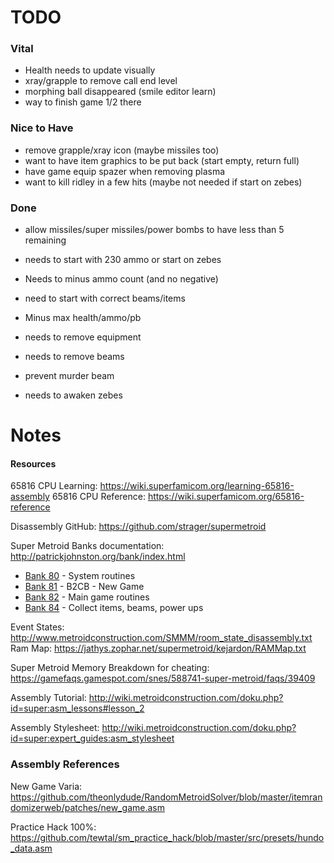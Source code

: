 # TODO

### Vital

- Health needs to update visually
- xray/grapple to remove call end level
- morphing ball disappeared (smile editor learn)
- way to finish game 1/2 there

### Nice to Have

- remove grapple/xray icon (maybe missiles too)
- want to have item graphics to be put back (start empty, return full)
- have game equip spazer when removing plasma
- want to kill ridley in a few hits (maybe not needed if start on zebes)

### Done

- allow missiles/super missiles/power bombs to have less than 5 remaining

- needs to start with 230 ammo or start on zebes
- Needs to minus ammo count (and no negative)
- need to start with correct beams/items
- Minus max health/ammo/pb
- needs to remove equipment
- needs to remove beams
- prevent murder beam
- needs to awaken zebes

# Notes

#### Resources

65816 CPU Learning: https://wiki.superfamicom.org/learning-65816-assembly
65816 CPU Reference: https://wiki.superfamicom.org/65816-reference

Disassembly GitHub:
https://github.com/strager/supermetroid

Super Metroid Banks documentation:
http://patrickjohnston.org/bank/index.html

- [Bank 80](http://patrickjohnston.org/bank/80) - System routines
- [Bank 81](http://patrickjohnston.org/bank/81) - B2CB - New Game
- [Bank 82](http://patrickjohnston.org/bank/82) - Main game routines
- [Bank 84](http://patrickjohnston.org/bank/84) - Collect items, beams, power ups

Event States: http://www.metroidconstruction.com/SMMM/room_state_disassembly.txt
Ram Map: https://jathys.zophar.net/supermetroid/kejardon/RAMMap.txt




Super Metroid Memory Breakdown for cheating:
https://gamefaqs.gamespot.com/snes/588741-super-metroid/faqs/39409

Assembly Tutorial:
http://wiki.metroidconstruction.com/doku.php?id=super:asm_lessons#lesson_2

Assembly Stylesheet:
http://wiki.metroidconstruction.com/doku.php?id=super:expert_guides:asm_stylesheet



### Assembly References
New Game Varia: https://github.com/theonlydude/RandomMetroidSolver/blob/master/itemrandomizerweb/patches/new_game.asm

Practice Hack 100%: https://github.com/tewtal/sm_practice_hack/blob/master/src/presets/hundo_data.asm